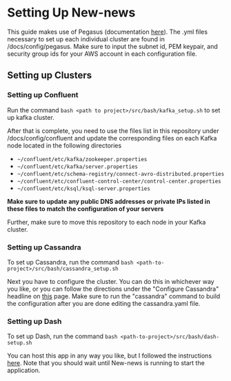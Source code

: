 # Setting Up New-news
This guide makes use of Pegasus (documentation [here](https://github.com/InsightDataScience/pegasus)). The .yml files necessary to set up each individual cluster are found in <path to project>/docs/config/pegasus. Make sure to input the subnet id, PEM keypair, and security group ids for your AWS account in each configuration file.

## Setting up Clusters
### Setting up Confluent
Run the command `bash <path to project>/src/bash/kafka_setup.sh` to set up kafka cluster.

After that is complete, you need to use the files list in this repository under <path to project>/docs/config/confluent and update the corresponding files on each Kafka node located in the following directories
* `~/confluent/etc/kafka/zookeeper.properties`
* `~/confluent/etc/kafka/server.properties`
* `~/confluent/etc/schema-registry/connect-avro-distributed.properties`
* `~/confluent/etc/confluent-control-center/control-center.properties`
* `~/confluent/etc/ksql/ksql-server.properties`

**Make sure to update any public DNS addresses or private IPs listed in these files to match the configuration of your servers**

Further, make sure to move this repository to each node in your Kafka cluster.

### Setting up Cassandra
To set up Cassandra, run the command `bash <path-to-project>/src/bash/cassandra_setup.sh`

Next you have to configure the cluster. You can do this in whichever way you like, or you can follow the directions under the "Configure Cassandra" headline on [this](https://github.com/InsightDataScience/data-engineering-ecosystem/wiki/cassandra) page. Make sure to run the "cassandra" command to build the configuration after you are done editing the cassandra.yaml file.


### Setting up Dash
To set up Dash, run the command `bash <path-to-project>/src/bash/dash-setup.sh`

You can host this app in any way you like, but I followed the instructions [here](https://www.digitalocean.com/community/tutorials/how-to-deploy-python-wsgi-apps-using-gunicorn-http-server-behind-nginx). Note that you should wait until New-news is running to start the application.
